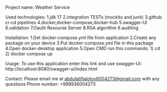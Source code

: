 Project name:
  Weather Service
 
Used technologies:
  1.jdk 17
  2.integration TESTs (mockito and junit)
  3.github ci-cd pipelines
  4.docker,docker-compose,docker-hub
  5.swagger-UI
  6.validation
  7.Oauth Resourse Server
  8.RSA algorithm
  9.auditing
  
Installation:
  1.Get docker-compose.yml file from application
  2.Create any package on your device
  3.Put docker-compose.yml file in this package
  4.Open docker-desktop application
  5.Open CMD run this commands:
              1) cd <yourfilename>
              2) docker compose up
 
Usage:
  To use this application enter this link and use swagger-UI:
                 http://localhost:8080/swagger-ui/index.html

Contact:
  Please email me at abdulatifjalolov6004273@gmail.com with any questions
  Phone number: +998936004273
